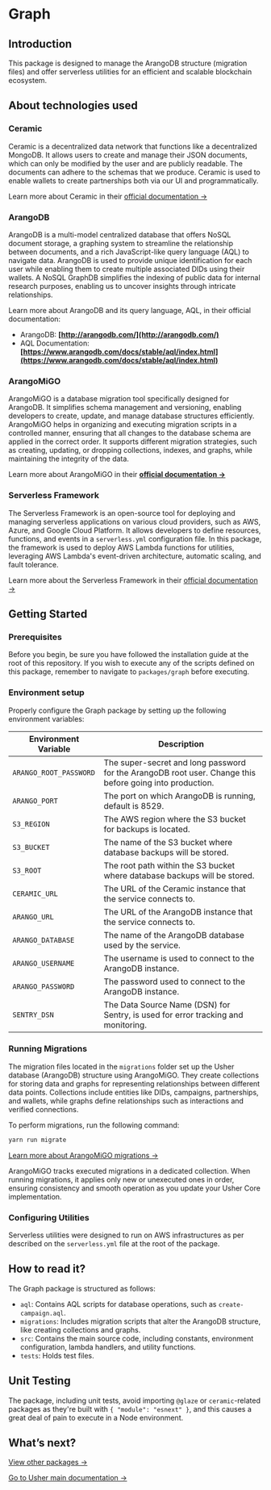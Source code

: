 # Graph

## Introduction

This package is designed to manage the ArangoDB structure (migration files) and offer serverless utilities for an efficient and scalable blockchain ecosystem.

## About technologies used

### Ceramic

Ceramic is a decentralized data network that functions like a decentralized MongoDB. It allows users to create and manage their JSON documents, which can only be modified by the user and are publicly readable. The documents can adhere to the schemas that we produce. Ceramic is used to enable wallets to create partnerships both via our UI and programmatically.

Learn more about Ceramic in their [official documentation →](https://developers.ceramic.network/learn/welcome/)

### ArangoDB

ArangoDB is a multi-model centralized database that offers NoSQL document storage, a graphing system to streamline the relationship between documents, and a rich JavaScript-like query language (AQL) to navigate data. ArangoDB is used to provide unique identification for each user while enabling them to create multiple associated DIDs using their wallets. A NoSQL GraphDB simplifies the indexing of public data for internal research purposes, enabling us to uncover insights through intricate relationships.

Learn more about ArangoDB and its query language, AQL, in their official documentation:

- ArangoDB: **[http://arangodb.com/](http://arangodb.com/)**
- AQL Documentation: **[https://www.arangodb.com/docs/stable/aql/index.html](https://www.arangodb.com/docs/stable/aql/index.html)**

### **ArangoMiGO**

ArangoMiGO is a database migration tool specifically designed for ArangoDB. It simplifies schema management and versioning, enabling developers to create, update, and manage database structures efficiently. ArangoMiGO helps in organizing and executing migration scripts in a controlled manner, ensuring that all changes to the database schema are applied in the correct order. It supports different migration strategies, such as creating, updating, or dropping collections, indexes, and graphs, while maintaining the integrity of the data.

Learn more about ArangoMiGO in their **[official documentation →](https://github.com/deusdat/arangomigo)**

### **Serverless Framework**

The Serverless Framework is an open-source tool for deploying and managing serverless applications on various cloud providers, such as AWS, Azure, and Google Cloud Platform. It allows developers to define resources, functions, and events in a `serverless.yml` configuration file. In this package, the framework is used to deploy AWS Lambda functions for utilities, leveraging AWS Lambda's event-driven architecture, automatic scaling, and fault tolerance.

Learn more about the Serverless Framework in their [official documentation →](https://www.serverless.com/framework/docs/getting-started)

## ****Getting Started****

### **Prerequisites**

Before you begin, be sure you have followed the installation guide at the root of this repository. If you wish to execute any of the scripts defined on this package, remember to navigate to `packages/graph` before executing.

### Environment setup

Properly configure the Graph package by setting up the following environment variables:

| Environment Variable    | Description |
|-------------------------| --- |
| `ARANGO_ROOT_PASSWORD`  | The super-secret and long password for the ArangoDB root user. Change this before going into production. |
| `ARANGO_PORT`           | The port on which ArangoDB is running, default is 8529. |
| `S3_REGION`             | The AWS region where the S3 bucket for backups is located. |
| `S3_BUCKET`             | The name of the S3 bucket where database backups will be stored. |
| `S3_ROOT`               | The root path within the S3 bucket where database backups will be stored. |
| `CERAMIC_URL`           | The URL of the Ceramic instance that the service connects to. |
| `ARANGO_URL`            | The URL of the ArangoDB instance that the service connects to. |
| `ARANGO_DATABASE`       | The name of the ArangoDB database used by the service. |
| `ARANGO_USERNAME`       | The username is used to connect to the ArangoDB instance. |
| `ARANGO_PASSWORD`       | The password used to connect to the ArangoDB instance. |
| `SENTRY_DSN`            | The Data Source Name (DSN) for Sentry, is used for error tracking and monitoring. |

### **Running Migrations**

The migration files located in the `migrations` folder set up the Usher database (ArangoDB) structure using ArangoMiGO. They create collections for storing data and graphs for representing relationships between different data points. Collections include entities like DIDs, campaigns, partnerships, and wallets, while graphs define relationships such as interactions and verified connections.

To perform migrations, run the following command:

```bash
yarn run migrate
```

[Learn more about ArangoMiGO migrations →](https://github.com/deusdat/arangomigo)

ArangoMiGO tracks executed migrations in a dedicated collection. When running migrations, it applies only new or unexecuted ones in order, ensuring consistency and smooth operation as you update your Usher Core implementation.

### Configuring Utilities

Serverless utilities were designed to run on AWS infrastructures as per described on the `serverless.yml` file at the root of the package.

## How to read it?

The Graph package is structured as follows:

- `aql`: Contains AQL scripts for database operations, such as `create-campaign.aql`.
- `migrations`: Includes migration scripts that alter the ArangoDB structure, like creating collections and graphs.
- `src`: Contains the main source code, including constants, environment configuration, lambda handlers, and utility functions.
- `tests`: Holds test files.

## Unit Testing

The package, including unit tests, avoid importing `@glaze` or `ceramic`-related packages as they're built with `{ "module": "esnext" }`, and this causes a great deal of pain to execute in a Node environment.

## What’s next?

[View other packages →](../)

[Go to Usher main documentation →](https://docs.usher.so/)

